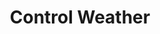 ---
title: "Control Weather"
permalink: /spells/control-weather/
tags:
  - Spell
  - 8th Level
  - Transmutation
available_for:
  - Cleric
  - Druid
  - Wizard
level: "8th Level"
school: "Transmutation"
comp:
  - V
  - S
  - M
material: "burning incense and bits of earth and wood mixed in water."
duration: "8 Hours"
concentration: true
cast_time: "10 Minutes"
description: |
  You take control of the weather within 5 miles of you for the duration. You must be outdoors to cast this spell. Moving to a place where you don't have a clear path to the sky ends the spell early.

  When you cast the spell, you change the current weather conditions, which are determined by the GM based on the climate and season. You can change precipitation, temperature, and wind. It takes 1d4 x 10 minutes for the new conditions to take effect. Once they do so, you can change the conditions again. When the spell ends, the weather gradually returns to normal.

  When you change the weather conditions, find a current condition on the following tables and change its stage by one, up or down. When changing the wind, you can change its direction.

  ##### Precipitation

  | Stage | Condition |
  | :--- | :--- |
  | 1 | Clear |
  | 2 | Light clouds |
  | 3 | Overcast or ground fog |
  | 4 | Rain, hail, or snow |
  | 5 | Torrential rain, driving hail, or blizzard |

  ##### Temperature

  | Stage | Condition |
  | :--- | :--- |
  | 1 | Unbearable heat |
  | 2 | Hot |
  | 3 | Warm |
  | 4 | Cool |
  | 5 | Cold |
  | 6 | Arctic cold |

  ##### Wind

  | Stage | Condition |
  | :--- | :--- |
  | 1 | Calm |
  | 2 | Moderate wind |
  | 3 | Strong wind |
  | 4 | Gale |
  | 5 | Storm |
excerpt: "You take control of the weather within 5 miles of you for the duration."
source: "Basic Rules"
---